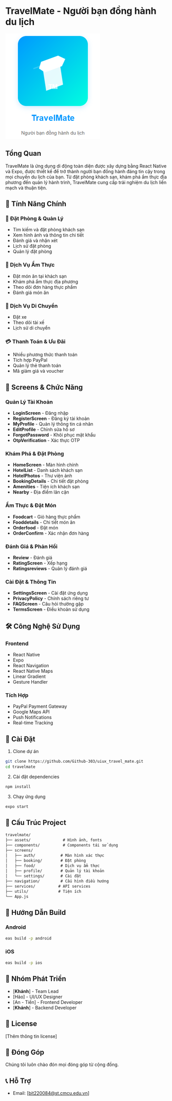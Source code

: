 # TravelMate - Người bạn đồng hành du lịch

![TravelMate Logo](logo.png)

## Tổng Quan
TravelMate là ứng dụng di động toàn diện được xây dựng bằng React Native và Expo, được thiết kế để trở thành người bạn đồng hành đáng tin cậy trong mọi chuyến du lịch của bạn. Từ đặt phòng khách sạn, khám phá ẩm thực địa phương đến quản lý hành trình, TravelMate cung cấp trải nghiệm du lịch liền mạch và thuận tiện.

## 🌟 Tính Năng Chính

### 🏨 Đặt Phòng & Quản Lý
- Tìm kiếm và đặt phòng khách sạn
- Xem hình ảnh và thông tin chi tiết
- Đánh giá và nhận xét
- Lịch sử đặt phòng
- Quản lý đặt phòng

### 🍴 Dịch Vụ Ẩm Thực
- Đặt món ăn tại khách sạn
- Khám phá ẩm thực địa phương
- Theo dõi đơn hàng thực phẩm
- Đánh giá món ăn

### 🚗 Dịch Vụ Di Chuyển
- Đặt xe
- Theo dõi tài xế
- Lịch sử di chuyển

### 💳 Thanh Toán & Ưu Đãi
- Nhiều phương thức thanh toán
- Tích hợp PayPal
- Quản lý thẻ thanh toán
- Mã giảm giá và voucher

## 📱 Screens & Chức Năng

### Quản Lý Tài Khoản
- **LoginScreen** - Đăng nhập
- **RegisterScreen** - Đăng ký tài khoản
- **MyProfile** - Quản lý thông tin cá nhân
- **EditProfile** - Chỉnh sửa hồ sơ
- **ForgotPassword** - Khôi phục mật khẩu
- **OtpVerification** - Xác thực OTP

### Khám Phá & Đặt Phòng
- **HomeScreen** - Màn hình chính
- **HotelList** - Danh sách khách sạn
- **HotelPhotos** - Thư viện ảnh
- **BookingDetails** - Chi tiết đặt phòng
- **Amenities** - Tiện ích khách sạn
- **Nearby** - Địa điểm lân cận

### Ẩm Thực & Đặt Món
- **Foodcart** - Giỏ hàng thực phẩm
- **Fooddetails** - Chi tiết món ăn
- **Orderfood** - Đặt món
- **OrderConfirm** - Xác nhận đơn hàng

### Đánh Giá & Phản Hồi
- **Review** - Đánh giá
- **RatingScreen** - Xếp hạng
- **Ratingsreviews** - Quản lý đánh giá

### Cài Đặt & Thông Tin
- **SettingsScreen** - Cài đặt ứng dụng
- **PrivacyPolicy** - Chính sách riêng tư
- **FAQScreen** - Câu hỏi thường gặp
- **TermsScreen** - Điều khoản sử dụng

## 🛠 Công Nghệ Sử Dụng

### Frontend
- React Native
- Expo
- React Navigation
- React Native Maps
- Linear Gradient
- Gesture Handler

### Tích Hợp
- PayPal Payment Gateway
- Google Maps API
- Push Notifications
- Real-time Tracking

## 📲 Cài Đặt

1. Clone dự án
```bash
git clone https://github.com/Github-303/uiux_travel_mate.git
cd travelmate
```

2. Cài đặt dependencies
```bash
npm install
```

3. Chạy ứng dụng
```bash
expo start
```

## 🔧 Cấu Trúc Project
```
travelmate/
├── assets/              # Hình ảnh, fonts
├── components/          # Components tái sử dụng
├── screens/            
│   ├── auth/           # Màn hình xác thực
│   ├── booking/        # Đặt phòng
│   ├── food/           # Dịch vụ ẩm thực
│   ├── profile/        # Quản lý tài khoản
│   └── settings/       # Cài đặt
├── navigation/         # Cấu hình điều hướng
├── services/          # API services
├── utils/             # Tiện ích
└── App.js            
```

## 🚀 Hướng Dẫn Build

### Android
```bash
eas build -p android
```

### iOS
```bash
eas build -p ios
```

## 👥 Nhóm Phát Triển
- [**Khánh**] - Team Lead
- [Hảo] - UI/UX Designer
- [An - Tiến] - Frontend Developer
- [**Khánh**] - Backend Developer

## 📄 License
[Thêm thông tin license]

## 🤝 Đóng Góp
Chúng tôi luôn chào đón mọi đóng góp từ cộng đồng.

## 📞 Hỗ Trợ
- Email: [bit220084@st.cmcu.edu.vn]
